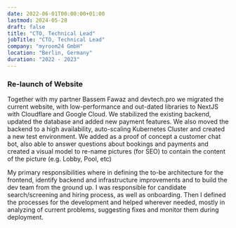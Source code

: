 ```yaml
---
date: 2022-06-01T00:00:00+01:00
lastmod: 2024-05-28
draft: false
title: "CTO, Technical Lead"
jobTitle: "CTO, Technical Lead"
company: "myroom24 GmbH"
location: "Berlin, Germany"
duration: "2022 - 2023"
---
```

### Re-launch of Website

Together with my partner Bassem Fawaz and devtech.pro we migrated the current website, with low-performance and out-dated libraries to NextJS with Cloudflare and Google Cloud. We stabilized the existing backend, updated the database and added new payment features. We also moved the backend to a high availability, auto-scaling Kubernetes Cluster and created a new test environment. We added as a proof of concept a customer chat bot, also able to answer questions about bookings and payments and created a visual model to re-name pictures (for SEO) to contain the content of the picture (e.g. Lobby, Pool, etc)

My primary responsibilities where in defining the to-be architecture for the frontend, identify backend and infrastructure improvements and to build the dev team from the ground up. I was responsible for candidate search/screening and hiring process, as well as onboarding. Then I defined the processes for the development and helped wherever needed, mostly in analyzing of current problems, suggesting fixes and monitor them during deployment. 
